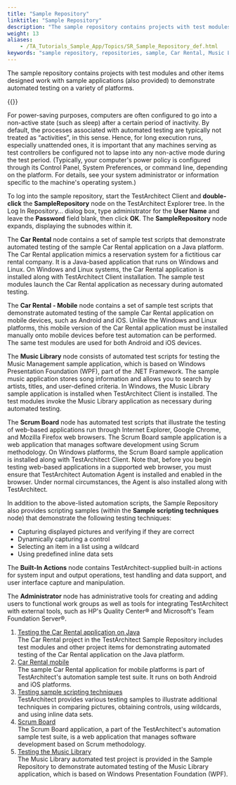 ```yaml
--- 
title: "Sample Repository"
linktitle: "Sample Repository"
description: "The sample repository contains projects with test modules and other items designed work with sample applications (also provided) to demonstrate automated testing on a variety of platforms."
weight: 13
aliases: 
    - /TA_Tutorials_Sample_App/Topics/SR_Sample_Repository_def.html
keywords: "sample repository, repositories, sample, Car Rental, Music Library sample application, Scrum Board sample application, sample scripting techniques, built-in actions, Sample Repository"
---
```


The sample repository contains projects with test modules and other items designed work with sample applications \(also provided\) to demonstrate automated testing on a variety of platforms.

{{<caution>}}

For power-saving purposes, computers are often configured to go into a non-active state \(such as sleep\) after a certain period of inactivity. By default, the processes associated with automated testing are typically not treated as “activities”, in this sense. Hence, for long execution runs, especially unattended ones, it is important that any machines serving as test controllers be configured not to lapse into any non-active mode during the test period. \(Typically, your computer's power policy is configured through its Control Panel, System Preferences, or command line, depending on the platform. For details, see your system administrator or information specific to the machine's operating system.\)

To log into the sample repository, start the TestArchitect Client and **double-click** the **SampleRepository** node on the TestArchitect Explorer tree. In the Log In Repository… dialog box, type administrator for the **User Name** and leave the **Password** field blank, then click **OK**. The **SampleRepository** node expands, displaying the subnodes within it.

The **Car Rental** node contains a set of sample test scripts that demonstrate automated testing of the sample Car Rental application on a Java platform. The Car Rental application mimics a reservation system for a fictitious car rental company. It is a Java-based application that runs on Windows and Linux. On Windows and Linux systems, the Car Rental application is installed along with TestArchitect Client installation. The sample test modules launch the Car Rental application as necessary during automated testing.

The **Car Rental - Mobile** node contains a set of sample test scripts that demonstrate automated testing of the sample Car Rental application on mobile devices, such as Android and iOS. Unlike the Windows and Linux platforms, this mobile version of the Car Rental application must be installed manually onto mobile devices before test automation can be performed. The same test modules are used for both Android and iOS devices.

The **Music Library** node consists of automated test scripts for testing the Music Management sample application, which is based on Windows Presentation Foundation \(WPF\), part of the .NET Framework. The sample music application stores song information and allows you to search by artists, titles, and user-defined criteria. In Windows, the Music Library sample application is installed when TestArchitect Client is installed. The test modules invoke the Music Library application as necessary during automated testing.

The **Scrum Board** node has automated test scripts that illustrate the testing of web-based applications run through Internet Explorer, Google Chrome, and Mozilla Firefox web browsers. The Scrum Board sample application is a web application that manages software development using Scrum methodology. On Windows platforms, the Scrum Board sample application is installed along with TestArchitect Client. Note that, before you begin testing web-based applications in a supported web browser, you must ensure that TestArchitect Automation Agent is installed and enabled in the browser. Under normal circumstances, the Agent is also installed along with TestArchitect.

In addition to the above-listed automation scripts, the Sample Repository also provides scripting samples \(within the **Sample scripting techniques** node\) that demonstrate the following testing techniques:

-   Capturing displayed pictures and verifying if they are correct
-   Dynamically capturing a control
-   Selecting an item in a list using a wildcard
-   Using predefined inline data sets

The **Built-In Actions** node contains TestArchitect-supplied built-in actions for system input and output operations, test handling and data support, and user interface capture and manipulation.

The **Administrator** node has administrative tools for creating and adding users to functional work groups as well as tools for integrating TestArchitect with external tools, such as HP's Quality Center® and Microsoft's Team Foundation Server®.

1.  [Testing the Car Rental application on Java](/user-guide/getting-started/sample-repository/testing-the-car-rental-application-on-java)  
The Car Rental project in the TestArchitect Sample Repository includes test modules and other project items for demonstrating automated testing of the Car Rental application on the Java platform.
2.  [Car Rental mobile](/user-guide/getting-started/sample-repository/car-rental-mobile/)  
The sample Car Rental application for mobile platforms is part of TestArchitect's automation sample test suite. It runs on both Android and iOS platforms.
3.  [Testing sample scripting techniques](/user-guide/getting-started/sample-repository/testing-sample-scripting-techniques)  
TestArchitect provides various testing samples to illustrate additional techniques in comparing pictures, obtaining controls, using wildcards, and using inline data sets.
4.  [Scrum Board](/user-guide/getting-started/sample-repository/scrum-board/)  
The Scrum Board application, a part of the TestArchitect's automation sample test suite, is a web application that manages software development based on Scrum methodology.
5.  [Testing the Music Library](/user-guide/getting-started/sample-repository/testing-the-music-library)  
The Music Library automated test project is provided in the Sample Repository to demonstrate automated testing of the Music Library application, which is based on Windows Presentation Foundation \(WPF\).



